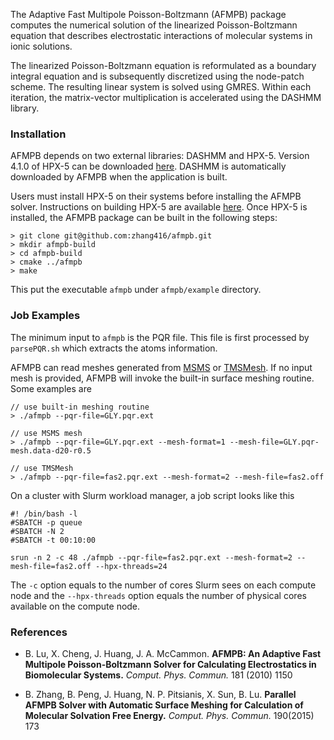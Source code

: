 The Adaptive Fast Multipole Poisson-Boltzmann (AFMPB) package computes the 
numerical solution of the linearized Poisson-Boltzmann equation that 
describes electrostatic interactions of molecular systems in ionic solutions. 

The linearized Poisson-Boltzmann equation is reformulated as a boundary 
integral equation and is subsequently discretized using the node-patch scheme. 
The resulting linear system is solved using GMRES. Within each iteration, the 
matrix-vector multiplication is accelerated using the DASHMM library. 

### Installation
AFMPB depends on two external libraries: DASHMM and HPX-5. Version 4.1.0 of 
HPX-5 can be downloaded [here](https://hpx.crest.iu.edu/download). DASHMM is 
automatically downloaded by AFMPB when the application is built. 

Users must install HPX-5 on their systems before installing the AFMPB solver. 
Instructions on building HPX-5 are available [here](http://hpx.crest.iu.edu/users_guide#overview). 
Once HPX-5 is installed, the AFMPB package can be built in the following 
steps: 

```
> git clone git@github.com:zhang416/afmpb.git
> mkdir afmpb-build
> cd afmpb-build
> cmake ../afmpb 
> make 
```
This put the executable `afmpb` under `afmpb/example` directory. 

### Job Examples 
The minimum input to `afmpb` is the PQR file. This file is first processed by 
`parsePQR.sh` which extracts the atoms information. 

AFMPB can read meshes generated from [MSMS](https://www.ncbi.nlm.nih.gov/pubmed/8906967)
or [TMSMesh](http://lsec.cc.ac.cn/~lubz/Meshing.html). If no input mesh is 
provided, AFMPB will invoke the built-in surface meshing routine. Some 
examples are 

```
// use built-in meshing routine
> ./afmpb --pqr-file=GLY.pqr.ext

// use MSMS mesh
> ./afmpb --pqr-file=GLY.pqr.ext --mesh-format=1 --mesh-file=GLY.pqr-mesh.data-d20-r0.5 

// use TMSMesh 
> ./afmpb --pqr-file=fas2.pqr.ext --mesh-format=2 --mesh-file=fas2.off 
```

On a cluster with Slurm workload manager, a job script looks like this 
```
#! /bin/bash -l
#SBATCH -p queue
#SBATCH -N 2
#SBATCH -t 00:10:00

srun -n 2 -c 48 ./afmpb --pqr-file=fas2.pqr.ext --mesh-format=2 --mesh-file=fas2.off --hpx-threads=24
```
The `-c` option equals to the number of cores Slurm sees on each compute node and the `--hpx-threads`
option equals the number of physical cores available on the compute node. 

### References
* B. Lu, X. Cheng, J. Huang, J. A. McCammon. **AFMPB: An Adaptive Fast Multipole
Poisson-Boltzmann Solver for Calculating Electrostatics in Biomolecular Systems.** _Comput. Phys. Commun._ 
181 (2010) 1150

* B. Zhang, B. Peng, J. Huang, N. P. Pitsianis, X. Sun, B. Lu. **Parallel AFMPB Solver 
with Automatic Surface Meshing for Calculation of Molecular Solvation Free Energy.** 
_Comput. Phys. Commun._ 190(2015) 173 
